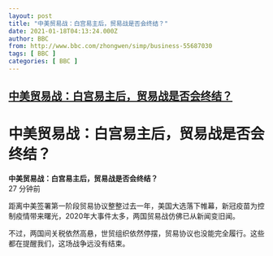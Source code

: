 ```yaml
---
layout: post
title: "中美贸易战：白宫易主后，贸易战是否会终结？"
date: 2021-01-18T04:13:24.000Z
author: BBC
from: http://www.bbc.com/zhongwen/simp/business-55687030
tags: [ BBC ]
categories: [ BBC ]
---
```

<!--1610943204000-->
[中美贸易战：白宫易主后，贸易战是否会终结？](http://www.bbc.com/zhongwen/simp/business-55687030)
------

<div>
<h1 id="content" tabindex="-1" class="css-ow3j0s-VisuallyHiddenText e1yt7oin0">中美贸易战：白宫易主后，贸易战是否会终结？</h1><div dir="ltr" class="e46rrwz0 css-14ghtxx-GridComponent e57qer20"></div><div dir="ltr" class="css-e19l8g-GridComponent e57qer20"><strong aria-hidden="true" class="e8stly50 css-erbusj-Headline e14hemmw0">中美贸易战：白宫易主后，贸易战是否会终结？</strong></div><div dir="ltr" class="evk1bvh0 css-vf19ca-GridComponent e57qer20"><time datetime="2021-01-18" class="css-pb6w51-StyledTimestamp e4zesg50">27 分钟前</time></div><div dir="ltr" class="css-oywjep-GridComponent e57qer20"><p dir="ltr" class="css-3pm568-Paragraph e1cc2ql70">距离中美签署第一阶段贸易协议整整过去一年，美国大选落下帷幕，新冠疫苗为控制疫情带来曙光，2020年大事件太多，两国贸易战仿佛已从新闻变旧闻。</p></div><div dir="ltr" class="css-oywjep-GridComponent e57qer20"><p dir="ltr" class="css-3pm568-Paragraph e1cc2ql70">不过，两国间关税依然高悬，世贸组织依然停摆，贸易协议也没能完全履行。这些都在提醒我们，这场战争远没有结束。</p></div>
</div>
